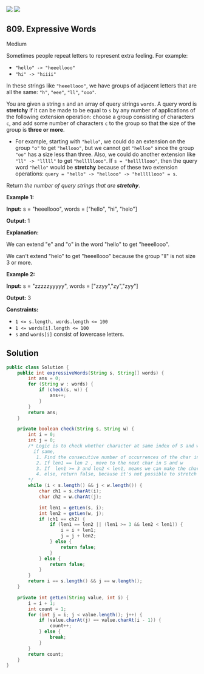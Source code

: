 [![](https://img.shields.io/github/stars/javadev/LeetCode-in-Java?label=Stars&style=flat-square)](https://github.com/javadev/LeetCode-in-Java)
[![](https://img.shields.io/github/forks/javadev/LeetCode-in-Java?label=Fork%20me%20on%20GitHub%20&style=flat-square)](https://github.com/javadev/LeetCode-in-Java/fork)

## 809\. Expressive Words

Medium

Sometimes people repeat letters to represent extra feeling. For example:

*   `"hello" -> "heeellooo"`
*   `"hi" -> "hiiii"`

In these strings like `"heeellooo"`, we have groups of adjacent letters that are all the same: `"h"`, `"eee"`, `"ll"`, `"ooo"`.

You are given a string `s` and an array of query strings `words`. A query word is **stretchy** if it can be made to be equal to `s` by any number of applications of the following extension operation: choose a group consisting of characters `c`, and add some number of characters `c` to the group so that the size of the group is **three or more**.

*   For example, starting with `"hello"`, we could do an extension on the group `"o"` to get `"hellooo"`, but we cannot get `"helloo"` since the group `"oo"` has a size less than three. Also, we could do another extension like `"ll" -> "lllll"` to get `"helllllooo"`. If `s = "helllllooo"`, then the query word `"hello"` would be **stretchy** because of these two extension operations: `query = "hello" -> "hellooo" -> "helllllooo" = s`.

Return _the number of query strings that are **stretchy**_.

**Example 1:**

**Input:** s = "heeellooo", words = ["hello", "hi", "helo"]

**Output:** 1

**Explanation:** 

We can extend "e" and "o" in the word "hello" to get "heeellooo". 

We can't extend "helo" to get "heeellooo" because the group "ll" is not size 3 or more.

**Example 2:**

**Input:** s = "zzzzzyyyyy", words = ["zzyy","zy","zyy"]

**Output:** 3

**Constraints:**

*   `1 <= s.length, words.length <= 100`
*   `1 <= words[i].length <= 100`
*   `s` and `words[i]` consist of lowercase letters.

## Solution

```java
public class Solution {
    public int expressiveWords(String s, String[] words) {
        int ans = 0;
        for (String w : words) {
            if (check(s, w)) {
                ans++;
            }
        }
        return ans;
    }

    private boolean check(String s, String w) {
        int i = 0;
        int j = 0;
        /* Logic is to check whether character at same index of S and w are same
          if same,
           1. Find the consecutive number of occurrences of the char in S (say len1) and w ( say len2)
           2. If len1 == len 2 , move to the next char in S and w
           3. If  len1 >= 3 and len2 < len1, means we can make the char in w stretchy to match len1
           4. else, return false, because it's not possible to stretch the char in w
        */
        while (i < s.length() && j < w.length()) {
            char ch1 = s.charAt(i);
            char ch2 = w.charAt(j);

            int len1 = getLen(s, i);
            int len2 = getLen(w, j);
            if (ch1 == ch2) {
                if (len1 == len2 || (len1 >= 3 && len2 < len1)) {
                    i = i + len1;
                    j = j + len2;
                } else {
                    return false;
                }
            } else {
                return false;
            }
        }
        return i == s.length() && j == w.length();
    }

    private int getLen(String value, int i) {
        i = i + 1;
        int count = 1;
        for (int j = i; j < value.length(); j++) {
            if (value.charAt(j) == value.charAt(i - 1)) {
                count++;
            } else {
                break;
            }
        }
        return count;
    }
}
```